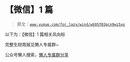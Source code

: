 # 【微信】1 篇

> 原文：[`www.yuque.com/for_lazy/wind/wb95f03qcn9wi5xo`](https://www.yuque.com/for_lazy/wind/wb95f03qcn9wi5xo)

以下为：【微信】1 篇相关风向标

完整生财周报见懒人专属群~

公众号懒人搜索，[懒人专属群分享](https://lazybook.fun/#/blog/group)
